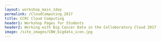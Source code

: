 ```yaml
---
layout: workshop_main_1day
permalink: /CloudComputing_2017
title: CCRC Cloud Computing
header1: Workshop Pages for Students
header2: Working with Big Cancer Data in the Collaboratory Cloud 2017
image: /site_images/CBW_bigdata_icon.jpg
---
```

